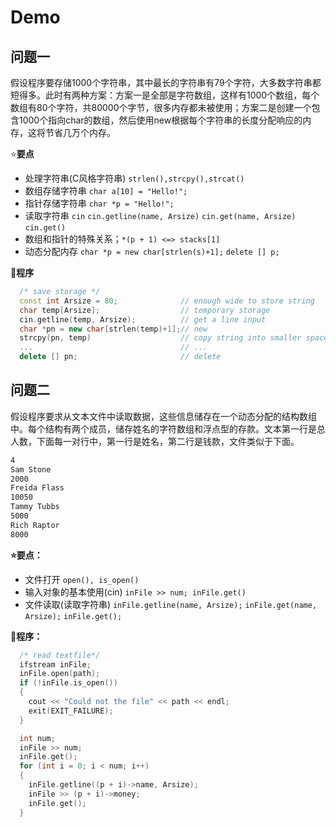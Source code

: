 # Demo

## 问题一

假设程序要存储1000个字符串，其中最长的字符串有79个字符，大多数字符串都短得多。此时有两种方案：方案一是全部是字符数组，这样有1000个数组，每个数组有80个字符，共80000个字节，很多内存都未被使用；方案二是创建一个包含1000个指向char的数组，然后使用new根据每个字符串的长度分配响应的内存，这将节省几万个内存。

:star:**要点**

- 处理字符串(C风格字符串) `strlen(),strcpy(),strcat()`
- 数组存储字符串 `char a[10] = "Hello!";`
- 指针存储字符串 `char *p = "Hello!";`
- 读取字符串 `cin` `cin.getline(name, Arsize)`  `cin.get(name, Arsize)`  `cin.get()`
- 数组和指针的特殊关系；`*(p + 1) <=> stacks[1]`
- 动态分配内存 `char *p = new char[strlen(s)+1];` `delete [] p;`

:memo:**程序**

``` C++
  /* save storage */
  const int Arsize = 80;              // enough wide to store string
  char temp[Arsize];                  // temporary storage 
  cin.getline(temp, Arsize);          // get a line input
  char *pn = new char[strlen(temp)+1];// new
  strcpy(pn, temp)                    // copy string into smaller space
  ...                                 // ...
  delete [] pn;                       // delete
```

## 问题二

假设程序要求从文本文件中读取数据，这些信息储存在一个动态分配的结构数组中。每个结构有两个成员，储存姓名的字符数组和浮点型的存款。文本第一行是总人数，下面每一对行中，第一行是姓名，第二行是钱款，文件类似于下面。

``` txt
4
Sam Stone
2000
Freida Flass
10050
Tammy Tubbs
5000
Rich Raptor
8000
```

**:star:要点：**

- 文件打开 `open(), is_open()`
- 输入对象的基本使用(cin) `inFile >> num; inFile.get()`
- 文件读取(读取字符串) `inFile.getline(name, Arsize);` `inFile.get(name, Arsize);` `inFile.get();`

**:memo:程序：**

``` C++
  /* read textfile*/
  ifstream inFile;
  inFile.open(path);
  if (!inFile.is_open())
  {
    cout << "Could not the file" << path << endl;
    exit(EXIT_FAILURE);
  }

  int num;
  inFile >> num;
  inFile.get();
  for (int i = 0; i < num; i++)
  {
    inFile.getline((p + i)->name, Arsize);
    inFile >> (p + i)->money;
    inFile.get();
  }
```

